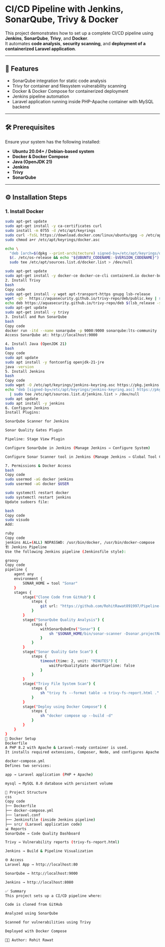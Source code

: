 # CI/CD Pipeline with Jenkins, SonarQube, Trivy & Docker

This project demonstrates how to set up a complete CI/CD pipeline using **Jenkins**, **SonarQube**, **Trivy**, and **Docker**.  
It automates **code analysis**, **security scanning**, and **deployment of a containerized Laravel application**.

---

## 🚀 Features
- SonarQube integration for static code analysis
- Trivy for container and filesystem vulnerability scanning
- Docker & Docker Compose for containerized deployment
- Jenkins pipeline automation
- Laravel application running inside PHP-Apache container with MySQL backend

---

## 🛠️ Prerequisites
Ensure your system has the following installed:

- **Ubuntu 20.04+ / Debian-based system**
- **Docker & Docker Compose**
- **Java (OpenJDK 21)**
- **Jenkins**
- **Trivy**
- **SonarQube**

---

## ⚙️ Installation Steps

### 1. Install Docker
```bash
sudo apt-get update
sudo apt-get install -y ca-certificates curl
sudo install -m 0755 -d /etc/apt/keyrings
sudo curl -fsSL https://download.docker.com/linux/ubuntu/gpg -o /etc/apt/keyrings/docker.asc
sudo chmod a+r /etc/apt/keyrings/docker.asc

echo \
  "deb [arch=$(dpkg --print-architecture) signed-by=/etc/apt/keyrings/docker.asc] https://download.docker.com/linux/ubuntu \
  $(. /etc/os-release && echo "${UBUNTU_CODENAME:-$VERSION_CODENAME}") stable" | \
  sudo tee /etc/apt/sources.list.d/docker.list > /dev/null

sudo apt-get update
sudo apt-get install -y docker-ce docker-ce-cli containerd.io docker-buildx-plugin docker-compose-plugin
2. Install Trivy
bash
Copy code
sudo apt-get install -y wget apt-transport-https gnupg lsb-release
wget -qO - https://aquasecurity.github.io/trivy-repo/deb/public.key | sudo apt-key add -
echo deb https://aquasecurity.github.io/trivy-repo/deb $(lsb_release -sc) main | sudo tee /etc/apt/sources.list.d/trivy.list
sudo apt-get update
sudo apt-get install -y trivy
3. Install and Run SonarQube
bash
Copy code
docker run -itd --name sonarqube -p 9000:9000 sonarqube:lts-community
Access SonarQube at: http://localhost:9000

4. Install Java (OpenJDK 21)
bash
Copy code
sudo apt update
sudo apt install -y fontconfig openjdk-21-jre
java -version
5. Install Jenkins
bash
Copy code
sudo wget -O /etc/apt/keyrings/jenkins-keyring.asc https://pkg.jenkins.io/debian-stable/jenkins.io-2023.key
echo "deb [signed-by=/etc/apt/keyrings/jenkins-keyring.asc] https://pkg.jenkins.io/debian-stable binary/" \
  | sudo tee /etc/apt/sources.list.d/jenkins.list > /dev/null
sudo apt update
sudo apt install -y jenkins
6. Configure Jenkins
Install Plugins:

SonarQube Scanner for Jenkins

Sonar Quality Gates Plugin

Pipeline: Stage View Plugin

Configure SonarQube in Jenkins (Manage Jenkins → Configure System)

Configure Sonar Scanner tool in Jenkins (Manage Jenkins → Global Tool Configuration)

7. Permissions & Docker Access
bash
Copy code
sudo usermod -aG docker jenkins
sudo usermod -aG docker $USER

sudo systemctl restart docker
sudo systemctl restart jenkins
Update sudoers file:

bash
Copy code
sudo visudo
Add:

ruby
Copy code
jenkins ALL=(ALL) NOPASSWD: /usr/bin/docker, /usr/bin/docker-compose
🏗️ Jenkins Pipeline
Use the following Jenkins pipeline (Jenkinsfile style):

groovy
Copy code
pipeline {
    agent any
    environment {
        SONAR_HOME = tool "Sonar"
    }
    stages {
        stage("Clone Code from GitHub") {
            steps {
                git url: "https://github.com/RohitRawat891997/Pipeline-Jenkins-sonarqube-OWASP-TRIVY-build-dockerHub-Containerized.git", branch: "main"
            }
        }
        stage("SonarQube Quality Analysis") {
            steps {
                withSonarQubeEnv("Sonar") {
                    sh "$SONAR_HOME/bin/sonar-scanner -Dsonar.projectName=wanderlust -Dsonar.projectKey=wanderlust"
                }
            }
        }
        stage("Sonar Quality Gate Scan") {
            steps {
                timeout(time: 2, unit: "MINUTES") {
                    waitForQualityGate abortPipeline: false
                }
            }
        }
        stage("Trivy File System Scan") {
            steps {
                sh "trivy fs --format table -o trivy-fs-report.html ."
            }
        }
        stage("Deploy using Docker Compose") {
            steps {
                sh "docker compose up --build -d"
            }
        }
    }
}
🐳 Docker Setup
Dockerfile
A PHP 8.2 with Apache & Laravel-ready container is used.
It installs required extensions, Composer, Node, and configures Apache for Laravel.

docker-compose.yml
Defines two services:

app → Laravel application (PHP + Apache)

mysql → MySQL 8.0 database with persistent volume

📂 Project Structure
css
Copy code
├── Dockerfile
├── docker-compose.yml
├── laravel.conf
├── Jenkinsfile (inside Jenkins pipeline)
├── src/ (Laravel application code)
📊 Reports
SonarQube → Code Quality Dashboard

Trivy → Vulnerability reports (trivy-fs-report.html)

Jenkins → Build & Pipeline Visualization

🌐 Access
Laravel App → http://localhost:80

SonarQube → http://localhost:9000

Jenkins → http://localhost:8080

✅ Summary
This project sets up a CI/CD pipeline where:

Code is cloned from GitHub

Analyzed using SonarQube

Scanned for vulnerabilities using Trivy

Deployed with Docker Compose

👨‍💻 Author: Rohit Rawat
